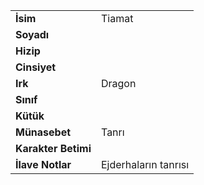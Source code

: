 |  |  |  
|---|---|  
| **İsim** | Tiamat|  
| **Soyadı** | |  
| **Hizip** | |  
| **Cinsiyet** | |  
| **Irk** | Dragon|  
| **Sınıf** | |  
| **Kütük** | |  
| **Münasebet** | Tanrı|  
| **Karakter Betimi** | |  
| **İlave Notlar** | Ejderhaların tanrısı|  
